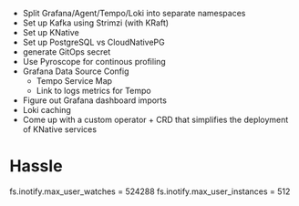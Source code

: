 - Split Grafana/Agent/Tempo/Loki into separate namespaces
- Set up Kafka using Strimzi (with KRaft)
- Set up KNative
- Set up PostgreSQL vs CloudNativePG
- generate GitOps secret
- Use Pyroscope for continous profiling
- Grafana Data Source Config
  - Tempo Service Map
  - Link to logs metrics for Tempo
- Figure out Grafana dashboard imports
- Loki caching
- Come up with a custom operator + CRD that simplifies the deployment of KNative services

# Hassle

fs.inotify.max_user_watches = 524288
fs.inotify.max_user_instances = 512
